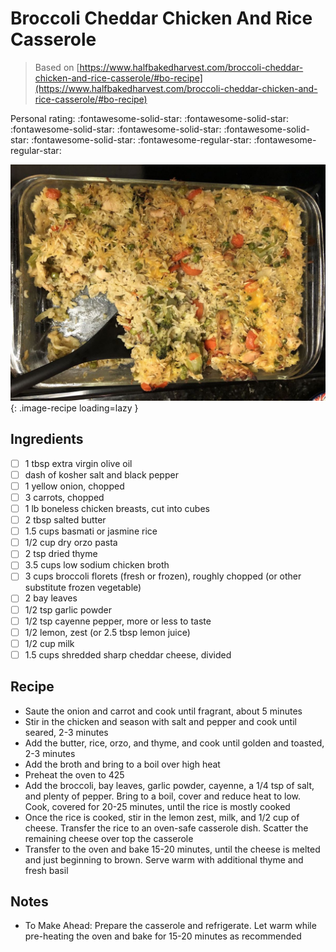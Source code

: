 <!-- Needs Manual Review -->

# Broccoli Cheddar Chicken And Rice Casserole

> Based on [https://www.halfbakedharvest.com/broccoli-cheddar-chicken-and-rice-casserole/#bo-recipe](https://www.halfbakedharvest.com/broccoli-cheddar-chicken-and-rice-casserole/#bo-recipe)

<!-- {cts} rating=3; (User can specify rating on scale of 1-5) -->

Personal rating: :fontawesome-solid-star: :fontawesome-solid-star: :fontawesome-solid-star: :fontawesome-solid-star: :fontawesome-solid-star: :fontawesome-solid-star: :fontawesome-regular-star: :fontawesome-regular-star:

<!-- {cte} -->

<!-- {cts} name_image=broccoli_cheddar_chicken_and_rice_casserole.jpeg; (User can specify image name) -->

![broccoli_cheddar_chicken_and_rice_casserole.jpeg](./broccoli_cheddar_chicken_and_rice_casserole.jpeg){: .image-recipe loading=lazy }

<!-- {cte} -->

## Ingredients

* [ ] 1 tbsp extra virgin olive oil
* [ ] dash of kosher salt and black pepper
* [ ] 1 yellow onion, chopped
* [ ] 3 carrots, chopped
* [ ] 1 lb boneless chicken breasts, cut into cubes
* [ ] 2 tbsp salted butter
* [ ] 1.5 cups basmati or jasmine rice
* [ ] 1/2 cup dry orzo pasta
* [ ] 2 tsp dried thyme
* [ ] 3.5 cups low sodium chicken broth
* [ ] 3 cups broccoli florets (fresh or frozen), roughly chopped (or other substitute frozen vegetable)
* [ ] 2 bay leaves
* [ ] 1/2 tsp garlic powder
* [ ] 1/2 tsp cayenne pepper, more or less to taste
* [ ] 1/2 lemon, zest (or 2.5 tbsp lemon juice)
* [ ] 1/2 cup milk
* [ ] 1.5 cups shredded sharp cheddar cheese, divided

## Recipe

* Saute the onion and carrot and cook until fragrant, about 5 minutes
* Stir in the chicken and season with salt and pepper and cook until seared, 2-3 minutes
* Add the butter, rice, orzo, and thyme, and cook until golden and toasted, 2-3 minutes
* Add the broth and bring to a boil over high heat
* Preheat the oven to 425
* Add the broccoli, bay leaves, garlic powder, cayenne, a 1/4 tsp of salt, and plenty of pepper. Bring to a boil, cover and reduce heat to low. Cook, covered for 20-25 minutes, until the rice is mostly cooked
* Once the rice is cooked, stir in the lemon zest, milk, and 1/2 cup of cheese. Transfer the rice to an oven-safe casserole dish. Scatter the remaining cheese over top the casserole
* Transfer to the oven and bake 15-20 minutes, until the cheese is melted and just beginning to brown. Serve warm with additional thyme and fresh basil

## Notes

* To Make Ahead: Prepare the casserole and refrigerate. Let warm while pre-heating the oven and bake for 15-20 minutes as recommended
